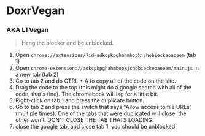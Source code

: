 # DoxrVegan
### AKA LTVegan

> Hang the blocker and be unblocked.

1. Open `chrome://extensions/?id=adkcpkpghahmbopkjchobieckeoaoeem` (tab 1)
2. Open `chrome-extension://adkcpkpghahmbopkjchobieckeoaoeem/main.js` in a new tab (tab 2)
3. Go to tab 2 and do CTRL + A to copy all of the code on the site.
4. Drag the code to the top (this might do a google search with all of the code, that's fine). The chromebook will lag for a little bit.
5. Right-click on tab 1 and press the duplicate button.
6. Go to tab 2 and press the switch that says "Allow access to file URLs" (multiple times). One of the tabs that were duplicated will close, the other won't. DON'T CLOSE THE TAB THATS LOADING.
7. close the google tab, and close tab 1. you should be unblocked